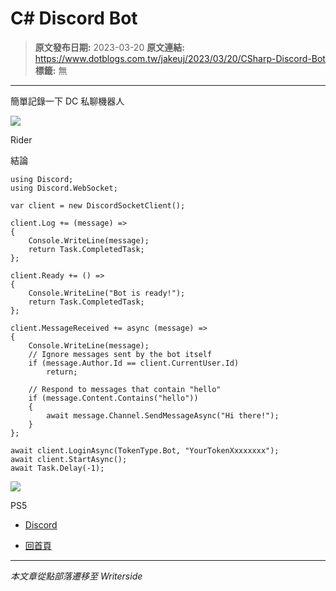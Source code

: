 # C# Discord Bot

> **原文發布日期:** 2023-03-20
> **原文連結:** https://www.dotblogs.com.tw/jakeuj/2023/03/20/CSharp-Discord-Bot
> **標籤:** 無

---

簡單記錄一下 DC 私聊機器人

![](https://dotblogsfile.blob.core.windows.net/user/御用/621a0c42-0db1-42de-af22-d4643b92a191/1679278254.png.png)

Rider

結論

```
using Discord;
using Discord.WebSocket;

var client = new DiscordSocketClient();

client.Log += (message) =>
{
    Console.WriteLine(message);
    return Task.CompletedTask;
};

client.Ready += () =>
{
    Console.WriteLine("Bot is ready!");
    return Task.CompletedTask;
};

client.MessageReceived += async (message) =>
{
    Console.WriteLine(message);
    // Ignore messages sent by the bot itself
    if (message.Author.Id == client.CurrentUser.Id)
        return;

    // Respond to messages that contain "hello"
    if (message.Content.Contains("hello"))
    {
        await message.Channel.SendMessageAsync("Hi there!");
    }
};

await client.LoginAsync(TokenType.Bot, "YourTokenXxxxxxxx");
await client.StartAsync();
await Task.Delay(-1);
```

![](https://card.psnprofiles.com/1/jakeuj.png)

PS5

* [Discord](/jakeuj/Tags?qq=Discord)

* [回首頁](/jakeuj)

---

*本文章從點部落遷移至 Writerside*
